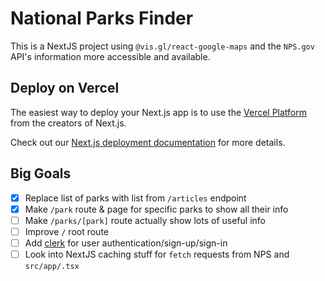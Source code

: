 # National Parks Finder

This is a NextJS project using `@vis.gl/react-google-maps` and the `NPS.gov` API's information more accessible and available.

## Deploy on Vercel

The easiest way to deploy your Next.js app is to use the [Vercel Platform](https://vercel.com/new?utm_medium=default-template&filter=next.js&utm_source=create-next-app&utm_campaign=create-next-app-readme) from the creators of Next.js.

Check out our [Next.js deployment documentation](https://nextjs.org/docs/app/building-your-application/deploying) for more details.

## Big Goals

- [x] Replace list of parks with list from `/articles` endpoint
- [x] Make `/park` route & page for specific parks to show all their info
- [ ] Make `/parks/[park]` route actually show lots of useful info
- [ ] Improve `/` root route
- [ ] Add [clerk](https://clerk.com/docs/quickstarts/nextjs) for user authentication/sign-up/sign-in
- [ ] Look into NextJS caching stuff for `fetch` requests from NPS and `src/app/.tsx`
